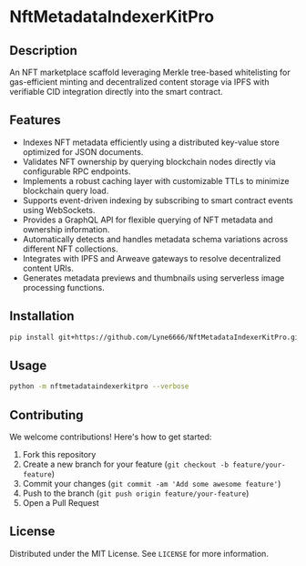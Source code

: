 # NftMetadataIndexerKitPro

## Description

An NFT marketplace scaffold leveraging Merkle tree-based whitelisting for gas-efficient minting and decentralized content storage via IPFS with verifiable CID integration directly into the smart contract.

## Features

- Indexes NFT metadata efficiently using a distributed key-value store optimized for JSON documents.
- Validates NFT ownership by querying blockchain nodes directly via configurable RPC endpoints.
- Implements a robust caching layer with customizable TTLs to minimize blockchain query load.
- Supports event-driven indexing by subscribing to smart contract events using WebSockets.
- Provides a GraphQL API for flexible querying of NFT metadata and ownership information.
- Automatically detects and handles metadata schema variations across different NFT collections.
- Integrates with IPFS and Arweave gateways to resolve decentralized content URIs.
- Generates metadata previews and thumbnails using serverless image processing functions.
## Installation

```bash
pip install git+https://github.com/Lyne6666/NftMetadataIndexerKitPro.git
```

## Usage

```bash
python -m nftmetadataindexerkitpro --verbose
```

## Contributing

We welcome contributions! Here's how to get started:

1. Fork this repository
2. Create a new branch for your feature (`git checkout -b feature/your-feature`)
3. Commit your changes (`git commit -am 'Add some awesome feature'`)
4. Push to the branch (`git push origin feature/your-feature`)
5. Open a Pull Request

## License

Distributed under the MIT License. See `LICENSE` for more information.
